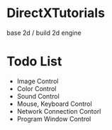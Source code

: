 # DirectXTutorials
base 2d / build 2d engine
# Todo List   
- Image Control
- Color Control
- Sound Control
- Mouse, Keyboard Control
- Network Connection Contorl
- Program Window Control
